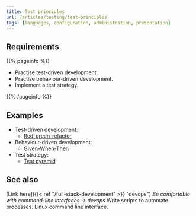 ```yaml
---
title: Test principles
url: /articles/testing/test-principles
tags: [languages, configuration, administration, presentation]
---
```


## Requirements

{{% pageinfo %}}

* Practise test-driven development.
* Practise behaviour-driven development.
* Implement a test strategy.

{{% /pageinfo %}}

## Examples

* Test-driven development:
  * [Red-green-refactor](https://www.codecademy.com/article/tdd-red-green-refactor)
* Behaviour-driven development:
  * [Given-When-Then](https://en.wikipedia.org/wiki/Given-When-Then)
* Test strategy:
  * [Test pyramid](https://martinfowler.com/articles/practical-test-pyramid.html)

## See also

[Link here]({{< ref "/full-stack-development" >}} "devops") *Be comfortable with command-line interfaces -> devops*
Write scripts to automate processes. Linux command line interface.
